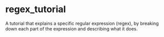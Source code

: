 # regex_tutorial
A tutorial that explains a specific regular expression (regex), by breaking down each part of the expression and describing what it does.
